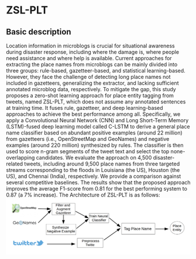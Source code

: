 # ZSL-PLT
## Basic description

Location information in microblogs is crucial for situational awareness during disaster response, including where the damage is, where people need assistance and where help is available. Current approaches for extracting the place names from microblogs can be mainly divided into three groups: rule-based, gazetteer-based, and statistical learning-based. However, they face the challenge of detecting long place names not included in gazetteers, generalizing the extractor, and lacking sufficient annotated microblog data, respectively. To mitigate the gap, this study proposes a zero-shot learning approach for place entity tagging from tweets, named ZSL-PLT, which does not assume any annotated sentences at training time. It fuses rule, gazetteer, and deep learning-based approaches to achieve the best performance among all. Specifically, we apply a Convolutional Neural Network (CNN) and Long Short-Term Memory (LSTM)-fused deep learning model called C-LSTM to derive a general place name classifier based on abundant positive examples (around 22 million) from gazetteers (i.e., OpenStreetMap and GeoNames) and negative examples (around 220 million) synthesized by rules. The classifier is then used to score n-gram segments of the tweet text and select the top none-overlapping candidates. We evaluate the approach on 4,500 disaster-related tweets, including around 9,500 place names from three targeted streams corresponding to the floods in Louisiana (the US), Houston (the US), and Chennai (India), respectively. We provide a comparison against several competitive baselines. The results show that the proposed approach improves the average F1-score from 0.81 for the best performing system to 0.87 (a 7\% increase).
The Architecture of ZSL-PLT is as follows:
![Alt text](figure/workflow.tif?raw=true "Title")
